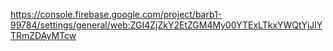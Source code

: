 https://console.firebase.google.com/project/barb1-99784/settings/general/web:ZGI4ZjZkY2EtZGM4My00YTExLTkxYWQtYjJlYTRmZDAyMTcw
